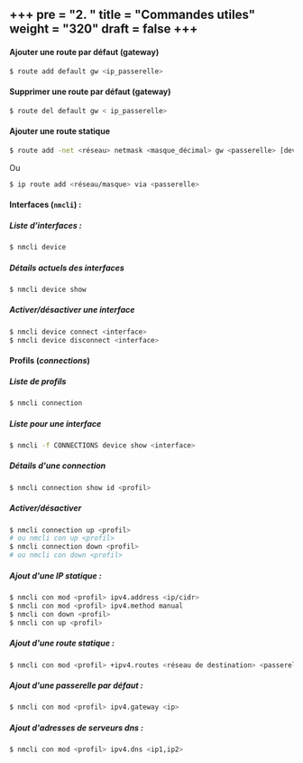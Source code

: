 +++
pre = "<b>2. </b>"
title = "Commandes utiles"
weight = "320"
draft = false
+++
-------------------

#### Ajouter une route par défaut (gateway)
```bash
$ route add default gw <ip_passerelle>
```

#### Supprimer une route par défaut (gateway)
```bash
$ route del default gw < ip_passerelle>
```

#### Ajouter une route statique
```bash
$ route add -net <réseau> netmask <masque_décimal> gw <passerelle> [dev <interface_de_sortie>]
```
Ou
```bash
$ ip route add <réseau/masque> via <passerelle>
```

#### Interfaces (`nmcli`) :

##### Liste d’interfaces :
```bash
$ nmcli device
```

##### Détails actuels des interfaces
```bash
$ nmcli device show
```

##### Activer/désactiver une interface
```bash
$ nmcli device connect <interface>
$ nmcli device disconnect <interface>
```

#### Profils (*connections*)

##### Liste de profils
```bash
$ nmcli connection
```

##### Liste pour une interface
```bash
$ nmcli -f CONNECTIONS device show <interface>
```

##### Détails d'une connection
```bash
$ nmcli connection show id <profil>
```

##### Activer/désactiver
```bash
$ nmcli connection up <profil>
# ou nmcli con up <profil>
$ nmcli connection down <profil>
# ou nmcli con down <profil>
```

##### Ajout d'une IP statique :
```bash
$ nmcli con mod <profil> ipv4.address <ip/cidr>
$ nmcli con mod <profil> ipv4.method manual
$ nmcli con down <profil>
$ nmcli con up <profil>
```

##### Ajout d'une route statique  :
```bash
$ nmcli con mod <profil> +ipv4.routes <réseau de destination> <passerelle>
```

##### Ajout d'une passerelle par défaut :
```bash
$ nmcli con mod <profil> ipv4.gateway <ip>
```

##### Ajout d'adresses de serveurs dns :
```bash
$ nmcli con mod <profil> ipv4.dns <ip1,ip2>
```

